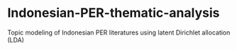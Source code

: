 # Indonesian-PER-thematic-analysis
Topic modeling of Indonesian PER literatures using latent Dirichlet allocation (LDA)
